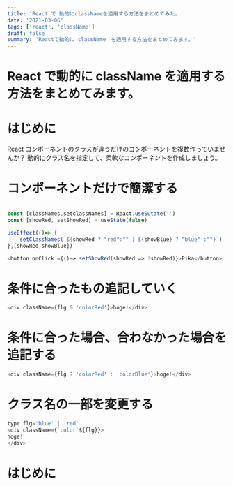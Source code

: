 ```yaml
---
title: 'React で 動的にclassNameを適用する方法をまとめてみた。'
date: '2021-03-06'
tags: ['react', 'className']
draft: false
summary: 'Reactで動的に className　を適用する方法をまとめてみます。'
---
```


# React で動的に className を適用する方法をまとめてみます。

# はじめに

React コンポーネントのクラスが違うだけのコンポーネントを複数作っていませんか？
動的にクラス名を指定して、柔軟なコンポーネントを作成しましょう。

# コンポーネントだけで簡潔する

```javascript

const [classNames,setclassNames] = React.useSutate('')
const [showRed, setShowRed] = useState(false)

useEffect(()=> {
    setClassNames(`${showRed ? "red":"" } ${showBlue} ? "blue" :""}`)
},[showRed,showBlue])

<button onClick ={()–≥ setShowRed(showRed => !showRed)}>Pika</button>
```

# 条件に合ったもの追記していく

```javascript
<div className={flg & 'colorRed'}>hoge!</div>
```

# 条件に合った場合、合わなかった場合を追記する

```javascript
<div className={flg ? 'colorRed' : 'colorBlue'}>hoge!</div>
```

# クラス名の一部を変更する

```javascript
type flg='blue' | 'red'
<div className={`color`${flg}}>
hoge!
</div>
```

#

# はじめに
